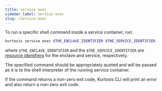 ```yaml
---
title: service exec
sidebar_label: service exec
slug: /service-exec
---
```


To run a specific shell command inside a service container, run:

```bash
kurtosis service exec $THE_ENCLAVE_IDENTIFIER $THE_SERVICE_IDENTIFIER 'COMMAND'
```

where `$THE_ENCLAVE_IDENTIFIER` and the `$THE_SERVICE_IDENTIFIER` are [resource identifiers](../advanced-concepts/resource-identifier.md) for the enclave and service, respectively.

The specified command should be appropriately quoted and will be passed as it is to the shell interpreter of the running service container.

If the command returns a non-zero exit code, Kurtosis CLI will print an error and also return a non-zero exit code.
